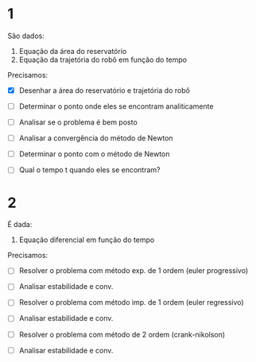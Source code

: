 # 1

São dados:
1. Equação da área do reservatório
2. Equação da trajetória do robô em função do tempo

Precisamos:

- [X] Desenhar a área do reservatório e trajetória do robô
- [ ] Determinar o ponto onde eles se encontram analiticamente
- [ ] Analisar se o problema é bem posto
- [ ] Analisar a convergência do método de Newton
- [ ] Determinar o ponto com o método de Newton
- [ ] Qual o tempo t quando eles se encontram? 


# 2

É dada:
1. Equação diferencial em função do tempo

Precisamos:

- [ ] Resolver o problema com método exp. de 1 ordem (euler progressivo)
- [ ] Analisar estabilidade e conv.

- [ ] Resolver o problema com método imp. de 1 ordem (euler regressivo)
- [ ] Analisar estabilidade e conv.

- [ ] Resolver o problema com método de 2 ordem (crank-nikolson)
- [ ] Analisar estabilidade e conv.
